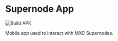 # Supernode App

![Build APK](https://github.com/mxc-foundation/supernode-app/workflows/Build%20APK/badge.svg)

Mobile app used to interact with MXC Supernodes.

